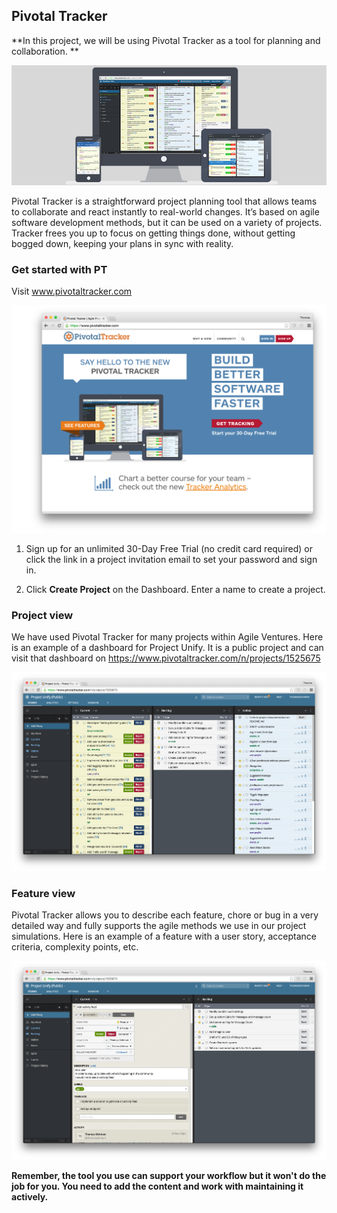 ## Pivotal Tracker
**In this project, we will be using Pivotal Tracker as a tool for planning and collaboration. **

![](pt_quick_start.png)

Pivotal Tracker is a straightforward project planning tool that allows teams to collaborate and react instantly to real-world changes. It’s based on agile software development methods, but it can be used on a variety of projects. Tracker frees you up to focus on getting things done, without getting bogged down, keeping your plans in sync with reality.

### Get started with PT
Visit www.pivotaltracker.com

![](pt_landing.png)
1. Sign up for an unlimited 30-Day Free Trial (no credit card required) or click the link in a project invitation email to set your password and sign in.

2. Click **Create Project** on the Dashboard. Enter a name to create a project.

### Project view
We have used Pivotal Tracker for many projects within Agile Ventures. Here is an example of a dashboard for Project Unify. It is a public project and can visit that dashboard on https://www.pivotaltracker.com/n/projects/1525675

![](pt_overview.png)
### Feature view
Pivotal Tracker allows you to describe each feature, chore or bug in a very detailed way and fully supports the agile methods we use in our project simulations. Here is an example of a feature with a user story, acceptance criteria, complexity points, etc. 

![](pt_single_feature.png)

**Remember, the tool you use can support your workflow but it won't do the job for you. You need to add the content and work with maintaining it actively.** 






